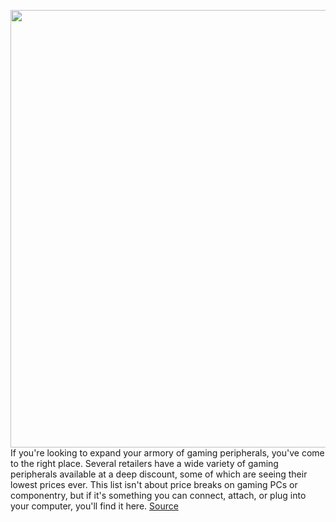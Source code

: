 <img src='https://cdn.vox-cdn.com/thumbor/kv2bC3p1yAxXP478OXK3Ok5hrK4=/0x0:2043x2043/1200x800/filters:focal(859x859:1185x1185)/cdn.vox-cdn.com/uploads/chorus_image/image/70195571/blacksharkv2sq.0.jpg' width='700px' /><br/>
If you're looking to expand your armory of gaming peripherals, you've come to the right place. Several retailers have a wide variety of gaming peripherals available at a deep discount, some of which are seeing their lowest prices ever. This list isn't about price breaks on gaming PCs or componentry, but if it's something you can connect, attach, or plug into your computer, you'll find it here.
<a href='https://www.theverge.com/22792008/black-friday-2021-pc-accessories-computer-cyber-monday'> Source <a/>